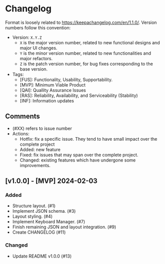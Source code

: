 # Changelog
Format is loosely related to https://keepachangelog.com/en/1.1.0/.
Version numbers follow this convention:
- Version: `X.Y.Z`
  - `X` is the major version number, related to new functional designs and major UI changes.
  - `Y` is the minor version number, related to new functionalities and major refactors.
  - `Z` is the patch version number, for bug fixes corresponding to the base version.
- Tags:
  - [FUS]: Functionality, Usability, Supportability.
  - [MVP]: Minimum Viable Product
  - [QAI]: Quallity Assurance Issues
  - [RAS]: Reliability, Availability, and Serviceability (Stability)
  - [INF]: Information updates

## Comments
- (#XX) refers to issue number
- Actions:
  - Hotfix: fix a specific issue. They tend to have small impact over the complete project
  - Added: new feature
  - Fixed: fix issues that may span over the complete project.
  - Changed: existing features which have undergone some improvements.

## [v1.0.0] - [MVP] 2024-02-03
### Added
- Structure layout. (#1)
- Implement JSON schema. (#3)
- Layout styling. (#4)
- Implement Keyboard Manager. (#7)
- Finish remaining JSON and layout integration. (#9)
- Create CHANGELOG (#11)

### Changed
- Update README v1.0.0 (#13)
